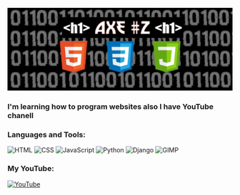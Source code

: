 [![Header](https://github.com/1-A-X-E-1/1-a-x-e-1/blob/main/assets/20220124_153912.png)](https://www.youtube.com/channel/UCWSPDorB5Z6h295m8AnatdA)


### I'm learning how to program websites also I have YouTube chanell


### Languages and Tools:
![HTML](https://img.shields.io/badge/-HTML-000000?style=for-the-badge&logo=HTML5&logoColor=E34F26)
![CSS](https://img.shields.io/badge/-CSS-000000?style=for-the-badge&logo=CSS3&logoColor=1572B6)
![JavaScript](https://img.shields.io/badge/-JavaScript-000000?style=for-the-badge&logo=JavaScript&logoColor=F7DF1E)
![Python](https://img.shields.io/badge/-Python-000000?style=for-the-badge&logo=Python&logoColor=3776AB)
![Django](https://img.shields.io/badge/-Django-000000?style=for-the-badge&logo=Django&logoColor=092E20)
![GIMP](https://img.shields.io/badge/-GIMP-000000?style=for-the-badge&logo=GIMP&logoColor=5C5543)

### My YouTube:
[![YouTube](https://img.shields.io/badge/-YouTube-000000?style=for-the-badge&logo=YouTube&logoColor=#FF0000)](https://www.youtube.com/channel/UCWSPDorB5Z6h295m8AnatdA)

